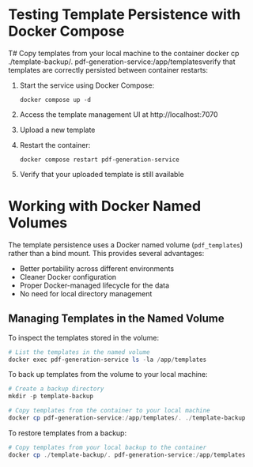 # Testing Template Persistence with Docker Compose

T# Copy templates from your local machine to the container
docker cp ./template-backup/. pdf-generation-service:/app/templatesverify that templates are correctly persisted between container restarts:

1. Start the service using Docker Compose:

   ```
   docker compose up -d
   ```

2. Access the template management UI at http://localhost:7070

3. Upload a new template

4. Restart the container:

   ```
   docker compose restart pdf-generation-service
   ```

5. Verify that your uploaded template is still available

# Working with Docker Named Volumes

The template persistence uses a Docker named volume (`pdf_templates`) rather than a bind mount. This provides several advantages:

- Better portability across different environments
- Cleaner Docker configuration
- Proper Docker-managed lifecycle for the data
- No need for local directory management

## Managing Templates in the Named Volume

To inspect the templates stored in the volume:

```powershell
# List the templates in the named volume
docker exec pdf-generation-service ls -la /app/templates
```

To back up templates from the volume to your local machine:

```powershell
# Create a backup directory
mkdir -p template-backup

# Copy templates from the container to your local machine
docker cp pdf-generation-service:/app/templates/. ./template-backup
```

To restore templates from a backup:

```powershell
# Copy templates from your local backup to the container
docker cp ./template-backup/. pdf-generation-service:/app/templates
```
